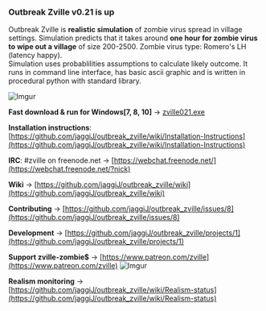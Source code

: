 ### Outbreak Zville v0.21 is up 

Outbreak Zville is __realistic simulation__ of zombie virus spread in village settings.
Simulation predicts that it takes around __one hour for zombie virus to wipe out a village__ of size 200-2500.
Zombie virus type: Romero's LH (latency happy).  
Simulation uses probablilities assumptions to calculate likely outcome. It runs in command line interface, has basic ascii graphic and is written in procedural python with standard library.

![Imgur](https://i.imgur.com/d5SR4Qv.png)

**Fast download & run for Windows[7, 8, 10]** -> [zville021.exe](https://github.com/jaggiJ/outbreak_zville/releases/download/v0.21/zville021.exe)

**Installation instructions**: [https://github.com/jaggiJ/outbreak_zville/wiki/Installation-Instructions](https://github.com/jaggiJ/outbreak_zville/wiki/Installation-Instructions)

**IRC**: #zville on freenode.net -> [https://webchat.freenode.net/](https://webchat.freenode.net/?nick)

**Wiki** -> [https://github.com/jaggiJ/outbreak_zville/wiki](https://github.com/jaggiJ/outbreak_zville/wiki)

**Contributing** -> [https://github.com/jaggiJ/outbreak_zville/issues/8](https://github.com/jaggiJ/outbreak_zville/issues/8)

**Development** -> [https://github.com/jaggiJ/outbreak_zville/projects/1](https://github.com/jaggiJ/outbreak_zville/projects/1)  

**Support zville-zombie$** -> [https://www.patreon.com/zville](https://www.patreon.com/zville)    ![Imgur](https://i.imgur.com/S44353Z.png)  

**Realism monitoring** -> [https://github.com/jaggiJ/outbreak_zville/wiki/Realism-status](https://github.com/jaggiJ/outbreak_zville/wiki/Realism-status)
